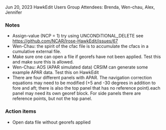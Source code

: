 Jun 20, 2023  HawkEdit Users Group
Attendees: Brenda, Wen-chau, Alex, Jennifer  

### Notes
* Assign-value (NCP = 1) try using UNCONDiTIONAL_DELETE see https://github.com/NCAR/lrose-HawkEdit/issues/67
* Wen-Chau: the spirit of the cfac file is to accumulate the cfacs in a cumulative external file.
* Make sure one can open a file if georefs have not been applied. Test this and make sure this is allowed.
* Wen-Chau: AOS (APAR simulated data) CRSIM can generate some example APAR data. Test this on HawkEdit 
* There are four different panels with APAR.  The navigation correction equations may need to be modified (+5 and -30 degrees in addition to fore and aft; there is also the top panel that has no reference point).each panel may need its own georef block. For side panels there are reference points, but not the top panel.

### Action items
* Open data file without georefs applied
